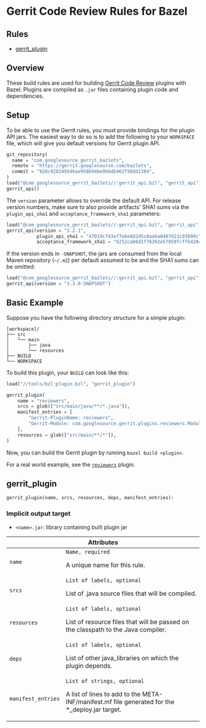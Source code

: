 # Gerrit Code Review Rules for Bazel

<div class="toc">
  <h2>Rules</h2>
  <ul>
    <li><a href="#gerrit_plugin">gerrit_plugin</a></li>
  </ul>
</div>

## Overview

These build rules are used for building [Gerrit Code Review](https://www.gerritcodereview.com/)
plugins with Bazel. Plugins are compiled as `.jar` files containing plugin code and
dependencies.

<a name="setup"></a>
## Setup

To be able to use the Gerrit rules, you must provide bindings for the plugin
API jars. The easiest way to do so is to add the following to your `WORKSPACE`
file, which will give you default versions for Gerrit plugin API.

```python
git_repository(
  name = "com_googlesource_gerrit_bazlets",
  remote = "https://gerrit.googlesource.com/bazlets",
  commit = "928c928345646ae958b946e9bbdb462f58dd1384",
)
load("@com_googlesource_gerrit_bazlets//:gerrit_api.bzl", "gerrit_api")
gerrit_api()
```

The `version` parameter allows to override the default API. For release version
numbers, make sure to also provide artifacts' SHA1 sums via the
`plugin_api_sha1` and `acceptance_framework_sha1` parameters:

```python
load("@com_googlesource_gerrit_bazlets//:gerrit_api.bzl", "gerrit_api")
gerrit_api(version = "3.2.1",
           plugin_api_sha1 = "47019cf43ef7e6e8d2d5c0aeba0407d23c93699c",
           acceptance_framework_sha1 = "6252cab6d1f76202e57858fcffb428424e90b128")
```

If the version ends in `-SNAPSHOT`, the jars are consumed from the local
Maven repository (`~/.m2`) per default assumed to be and the SHA1 sums can be
omitted:

```python
load("@com_googlesource_gerrit_bazlets//:gerrit_api.bzl", "gerrit_api")
gerrit_api(version = "3.3.0-SNAPSHOT")
```

<a name="basic-example"></a>
## Basic Example

Suppose you have the following directory structure for a simple plugin:

```
[workspace]/
├── src
│   └── main
│       ├── java
│       └── resources
├── BUILD
└── WORKSPACE
```

To build this plugin, your `BUILD` can look like this:

```python
load("//tools/bzl:plugin.bzl", "gerrit_plugin")

gerrit_plugin(
    name = "reviewers",
    srcs = glob(["src/main/java/**/*.java"]),
    manifest_entries = [
        "Gerrit-PluginName: reviewers",
        "Gerrit-Module: com.googlesource.gerrit.plugins.reviewers.Module",
    ],
    resources = glob(["src/main/**/*"]),
)
```

Now, you can build the Gerrit plugin by running
`bazel build <plugin>`.

For a real world example, see the
[`reviewers`](https://gerrit.googlesource.com/plugins/reviewers) plugin.

<a name="gerrit_plugin"></a>
## gerrit_plugin

```python
gerrit_plugin(name, srcs, resources, deps, manifest_entries):
```

### Implicit output target

 * `<name>.jar`: library containing built plugin jar

<table class="table table-condensed table-bordered table-params">
  <colgroup>
    <col class="col-param" />
    <col class="param-description" />
  </colgroup>
  <thead>
    <tr>
      <th colspan="2">Attributes</th>
    </tr>
  </thead>
  <tbody>
    <tr>
      <td><code>name</code></td>
      <td>
        <code>Name, required</code>
        <p>A unique name for this rule.</p>
      </td>
    </tr>
    <tr>
      <td><code>srcs</code></td>
      <td>
        <code>List of labels, optional</code>
        <p>
          List of .java source files that will be compiled.
        </p>
      </td>
    </tr>
    <tr>
      <td><code>resources</code></td>
      <td>
        <code>List of labels, optional</code>
        <p>
          List of resource files that will be passed on the classpath to the Java
          compiler.
        </p>
      </td>
    </tr>
    <tr>
      <td><code>deps</code></td>
      <td>
        <code>List of labels, optional</code>
        <p>
          List of other java_libraries on which the plugin depends.
        </p>
      </td>
    </tr>
    <tr>
      <td><code>manifest_entries</code></td>
      <td>
        <code>List of strings, optional</code>
        <p>
          A list of lines to add to the META-INF/manifest.mf file
		  generated for the *_deploy.jar target.
        </p>
      </td>
    </tr>
  </tbody>
</table>
